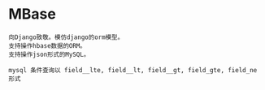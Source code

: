 # MBase
    
    向Django致敬。模仿django的orm模型。
    支持操作hbase数据的ORM。
    支持操作json形式的MySQL。
    
    mysql 条件查询以 field__lte, field__lt, field__gt, field_gte, field_ne 形式